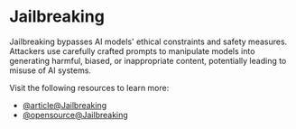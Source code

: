 # Jailbreaking

Jailbreaking bypasses AI models' ethical constraints and safety measures. Attackers use carefully crafted prompts to manipulate models into generating harmful, biased, or inappropriate content, potentially leading to misuse of AI systems.

Visit the following resources to learn more:

- [@article@Jailbreaking](https://learnprompting.org/docs/prompt_hacking/jailbreaking)
- [@opensource@Jailbreaking](https://github.com/dair-ai/Prompt-Engineering-Guide/blob/main/guides/prompts-adversarial.md#jailbreaking)
